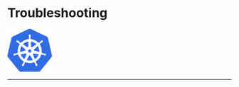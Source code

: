 # Troubleshooting

<img src="https://github.com/kubernetes/kubernetes/raw/master/logo/logo.png" width="100">

----